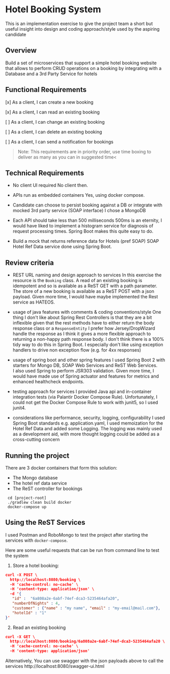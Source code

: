 # Hotel Booking System

This is an implementation exercise  to give the project team a short but useful insight into design and coding approach/style used by the aspiring candidate

## Overview
Build a set of microservices that support a simple hotel booking website that allows to perform CRUD operations on a booking by integrating with a Database and a 3rd Party Service for hotels

## Functional Requirements
 [x] As a client, I can create a new booking
 
 [x] As a client, I can read an existing booking
 
 [ ] As a client, I can change an existing booking
 
 [ ] As a client, I can delete an existing booking
 
 [ ] As a client, I can send a notification for bookings
 
> Note: This requirements are in priority order, use time boxing to deliver as many as you can in suggested time<

## Technical Requirements
- No client UI required
No client then.

- APIs run as embedded containers
Yes, using docker compose.

- Candidate can choose to persist booking against a DB or integrate with mocked 3rd party service (SOAP interface)
I chose a MongoDB

- Each API should take less than 500 milliseconds
500ms is an eternity, I would have liked to implement a histogram service for diagnosis of request 
processing times.  Spring Boot makes this quite easy to do.

- Build a mock that returns reference data for Hotels (pref SOAP)
SOAP Hotel Ref Data service done using Spring Boot.


## Review criteria
- REST URL naming and design approach to services
In this exercise the resource is the `Booking` class.  A read of an existing booking is idempotent
and so is available as a ReST GET with a path parameter.  
The store of a new booking is available as a ReST POST with a json payload.
Given more time, I would have maybe implemented the Rest service as HATEOS.

- usage of java features with comments & coding conventions/style
One thing I don't like about Spring Rest Controllers is that they are a bit inflexible given
that the rest methods have to either return the body response class or a `ResponseEntity`  I prefer
how Jersey/DropWizard handle the response as I think it gives a more flexible approach to returning
a non-happy path response body.  I don't think there is a 100% tidy way to do this in Spring Boot.
I especially don't like using exception handlers to drive non exception flow (e.g. for 4xx responses) 

- usage of spring boot and other spring features
I used Spring Boot 2 with starters for Mongo DB, SOAP Web Services and ReST Web Services.  
I also used Spring to perform JSR303 validation.  Given more time, I would have made use 
of Spring actuator and features for metrics and enhanced healthcheck endpoints.

- testing approach for services
I provided Java api and in-container integration tests (via Palantir Docker Compose Rule).
Unfortunately, I could not get the Docker Compose Rule to work with junit5, so I used junit4.

- considerations like performance, security, logging, configurability
I used Spring Boot standards e.g. application.yaml, I used memoization for the Hotel Ref Data and added some Logging.
The logging was mainly used as a development aid, with more thought logging could be added as a 
cross-cutting concern

## Running the project
There are 3 docker containers that form this solution:
 * The Mongo database
 * The hotel ref data service
 * The ReST controller for bookings
```
 cd [project-root]
 ./gradlew clean build docker
 docker-compose up
```

## Using the ReST Services
I used Postman and RoboMongo to test the project after starting the services with `docker-compose`.

Here are some useful requests that can be run from command line to test the system

 1. Store a hotel booking:
 ```json
 curl -X POST \
   http://localhost:8080/booking \
   -H 'cache-control: no-cache' \
   -H 'content-type: application/json' \
   -d '{
 	"id" :  "6a808a2e-6abf-74ef-dca3-5235464afa20",
 	"numberOfNights" : 4,
 	"customer" : {"name" : "my name", "email" : "my-email@mail.com"},
 	"hotelId" : "1"
 }'
 ```
 
 2. Read an existing booking
 ```json
 curl -X GET \
   http://localhost:8080/booking/6a808a2e-6abf-74ef-dca3-5235464afa20 \
   -H 'cache-control: no-cache' \
   -H 'content-type: application/json' 
 ```
 
 Alternatively, You can use swagger with the json payloads above to call the services
 http://localhost:8080/swagger-ui.html
 